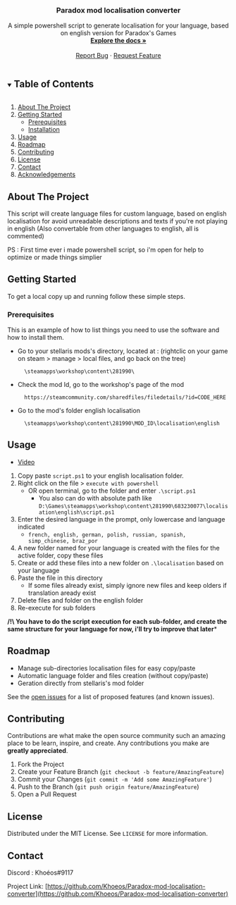 <!-- PROJECT LOGO -->
<br />
<p align="center">
  <a href="https://github.com/Khoeos/Paradox-mod-localisation-converter">
    <!-- <img src="images/logo.png" alt="Logo" width="80" height="80"> -->
  </a>

  <h3 align="center">Paradox mod localisation converter</h3>

  <p align="center">
    A simple powershell script to generate localisation for your language, based on english version for Paradox's Games
    <br />
    <a href="https://github.com/Khoeos/Paradox-mod-localisation-converter"><strong>Explore the docs »</strong></a>
    <br />
    <br />
    <a href="https://github.com/Khoeos/Paradox-mod-localisation-converter/issues">Report Bug</a>
    ·
    <a href="https://github.com/Khoeos/Paradox-mod-localisation-converter/issues">Request Feature</a>
  </p>
</p>



<!-- TABLE OF CONTENTS -->
<details open="open">
  <summary><h2 style="display: inline-block">Table of Contents</h2></summary>
  <ol>
    <li>
      <a href="#about-the-project">About The Project</a>
    </li>
    <li>
      <a href="#getting-started">Getting Started</a>
      <ul>
        <li><a href="#prerequisites">Prerequisites</a></li>
        <li><a href="#installation">Installation</a></li>
      </ul>
    </li>
    <li><a href="#usage">Usage</a></li>
    <li><a href="#roadmap">Roadmap</a></li>
    <li><a href="#contributing">Contributing</a></li>
    <li><a href="#license">License</a></li>
    <li><a href="#contact">Contact</a></li>
    <li><a href="#acknowledgements">Acknowledgements</a></li>
  </ol>
</details>



<!-- ABOUT THE PROJECT -->
## About The Project

This script will create language files for custom language, based on english localisation for avoid unreadable descriptions and texts if you're not playing in english 
(Also convertable from other languages to english, all is commented)

PS : First time ever i made powershell script, so i'm open for help to optimize or made things simplier


<!-- GETTING STARTED -->
## Getting Started

To get a local copy up and running follow these simple steps.

### Prerequisites

This is an example of how to list things you need to use the software and how to install them.
* Go to your stellaris mods's directory, located at : (rightclic on your game on steam > manage > local files, and go back on the tree)
  ```
    \steamapps\workshop\content\281990\
  ```
* Check the mod Id, go to the workshop's page of the mod
  ```
    https://steamcommunity.com/sharedfiles/filedetails/?id=CODE_HERE
  ```
* Go to the mod's folder english localisation
  ```
    \steamapps\workshop\content\281990\MOD_ID\localisation\english
  ```



## Usage

- [Video](https://www.youtube.com/watch?v=Mw-zEd6xWF8)

1. Copy paste `script.ps1` to your english localisation folder.
2. Right click on the file > `execute with powershell` 
    - OR open terminal, go to the folder and enter `.\script.ps1`
        - You also can do with absolute path like `D:\Games\steamapps\workshop\content\281990\683230077\localisation\english\script.ps1`
3. Enter the desired language in the prompt, only lowercase and language indicated
    - `french, english, german, polish, russian, spanish, simp_chinese, braz_por`
4. A new folder named for your language is created with the files for the active folder, copy these files
5. Create or add these files into a new folder on `.\localisation` based on your language
6. Paste the file in this directory
    - If some files already exist, simply ignore new files and keep olders if translation aready exist 
7. Delete files and folder on the english folder
8. Re-execute for sub folders

**/!\ You have to do the script execution for each sub-folder, and create the same structure for your language for now, i'll try to improve that later***




<!-- ROADMAP -->
## Roadmap

- Manage sub-directories localisation files for easy copy/paste
- Automatic language folder and files creation (without copy/paste)
- Geration directly from stellaris's mod folder

See the [open issues](https://github.com/Khoeos/Paradox-mod-localisation-converter/issues) for a list of proposed features (and known issues).



<!-- CONTRIBUTING -->
## Contributing

Contributions are what make the open source community such an amazing place to be learn, inspire, and create. Any contributions you make are **greatly appreciated**.

1. Fork the Project
2. Create your Feature Branch (`git checkout -b feature/AmazingFeature`)
3. Commit your Changes (`git commit -m 'Add some AmazingFeature'`)
4. Push to the Branch (`git push origin feature/AmazingFeature`)
5. Open a Pull Request



<!-- LICENSE -->
## License

Distributed under the MIT License. See `LICENSE` for more information.



<!-- CONTACT -->
## Contact

Discord : Khoéos#9117

Project Link: [https://github.com/Khoeos/Paradox-mod-localisation-converter](https://github.com/Khoeos/Paradox-mod-localisation-converter)






<!-- MARKDOWN LINKS & IMAGES -->
<!-- https://www.markdownguide.org/basic-syntax/#reference-style-links -->
[contributors-shield]: https://img.shields.io/github/contributors/Khoeos/repo.svg?style=for-the-badge
[contributors-url]: https://github.com/Khoeos/Paradox-mod-localisation-converter/graphs/contributors
[forks-shield]: https://img.shields.io/github/forks/Khoeos/repo.svg?style=for-the-badge
[forks-url]: https://github.com/Khoeos/Paradox-mod-localisation-converter/network/members
[stars-shield]: https://img.shields.io/github/stars/Khoeos/repo.svg?style=for-the-badge
[stars-url]: https://github.com/Khoeos/Paradox-mod-localisation-converter/stargazers
[issues-shield]: https://img.shields.io/github/issues/Khoeos/repo.svg?style=for-the-badge
[issues-url]: https://github.com/Khoeos/Paradox-mod-localisation-converter/issues
[license-shield]: https://img.shields.io/github/license/Khoeos/repo.svg?style=for-the-badge
[license-url]: https://github.com/Khoeos/Paradox-mod-localisation-converter/blob/master/LICENSE.txt
[linkedin-shield]: https://img.shields.io/badge/-LinkedIn-black.svg?style=for-the-badge&logo=linkedin&colorB=555
[linkedin-url]: https://linkedin.com/in/Khoeos
